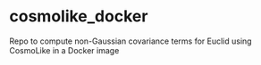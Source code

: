 # cosmolike_docker
 Repo to compute non-Gaussian covariance terms for Euclid using CosmoLike in a Docker image
